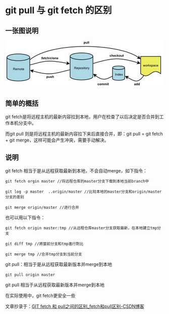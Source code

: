 # git pull 与 git fetch 的区别


## 一张图说明

![](img/img_20240107.png)

## 简单的概括

git fetch是将远程主机的最新内容拉到本地，用户在检查了以后决定是否合并到工作本机分支中。

而git pull 则是将远程主机的最新内容拉下来后直接合并，即：git pull = git fetch + git merge，这样可能会产生冲突，需要手动解决。

## 说明

git fetch 相当于是从远程获取最新到本地，不会自动merge，如下指令：

```
git fetch orgin master //将远程仓库的master分支下载到本地当前branch中

git log -p master  ..origin/master //比较本地的master分支和origin/master分支的差别

git merge origin/master //进行合并
```

也可以用以下指令：

```
git fetch origin master:tmp //从远程仓库master分支获取最新，在本地建立tmp分支

git diff tmp //將當前分支和tmp進行對比

git merge tmp //合并tmp分支到当前分支
```

git pull：相当于是从远程获取最新版本并merge到本地

`git pull origin master`

git pull 相当于从远程获取最新版本并merge到本地

在实际使用中，git fetch更安全一些


文章抄录于：[GIT fetch 和 pull之间的区别_fetch和pull区别-CSDN博客](https://blog.csdn.net/a734797702/article/details/123812717)